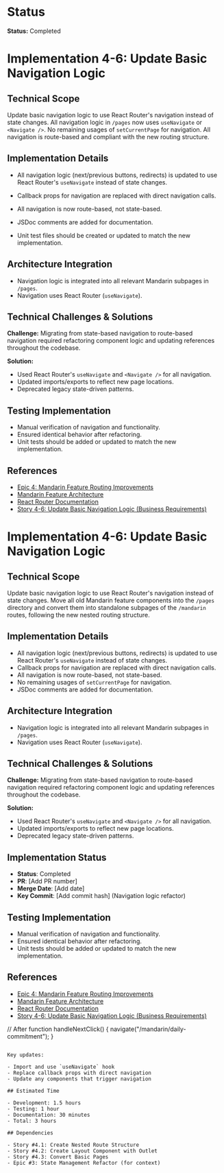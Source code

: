 # Status

**Status:** Completed

# Implementation 4-6: Update Basic Navigation Logic

## Technical Scope

Update basic navigation logic to use React Router's navigation instead of state changes. All navigation logic in `/pages` now uses `useNavigate` or `<Navigate />`. No remaining usages of `setCurrentPage` for navigation. All navigation is route-based and compliant with the new routing structure.

## Implementation Details

- All navigation logic (next/previous buttons, redirects) is updated to use React Router's `useNavigate` instead of state changes.
- Callback props for navigation are replaced with direct navigation calls.
- All navigation is now route-based, not state-based.

- JSDoc comments are added for documentation.
- Unit test files should be created or updated to match the new implementation.

## Architecture Integration

- Navigation logic is integrated into all relevant Mandarin subpages in `/pages`.
- Navigation uses React Router (`useNavigate`).

## Technical Challenges & Solutions

**Challenge:** Migrating from state-based navigation to route-based navigation required refactoring component logic and updating references throughout the codebase.

**Solution:**

- Used React Router's `useNavigate` and `<Navigate />` for all navigation.
- Updated imports/exports to reflect new page locations.
- Deprecated legacy state-driven patterns.

## Testing Implementation

- Manual verification of navigation and functionality.
- Ensured identical behavior after refactoring.
- Unit tests should be added or updated to match the new implementation.

## References

- [Epic 4: Mandarin Feature Routing Improvements](../epic-4-routing-improvements)
- [Mandarin Feature Architecture](../../architecture.md)
- [React Router Documentation](https://reactrouter.com/)
- [Story 4-6: Update Basic Navigation Logic (Business Requirements)](../../business-requirements/epic-4-routing-improvements-template/story-4-6-update-basic-navigation-logic.md)

# Implementation 4-6: Update Basic Navigation Logic

## Technical Scope

Update basic navigation logic to use React Router's navigation instead of state changes. Move all old Mandarin feature components into the `/pages` directory and convert them into standalone subpages of the `/mandarin` routes, following the new nested routing structure.

## Implementation Details

- All navigation logic (next/previous buttons, redirects) is updated to use React Router's `useNavigate` instead of state changes.
- Callback props for navigation are replaced with direct navigation calls.
- All navigation is now route-based, not state-based.
- No remaining usages of `setCurrentPage` for navigation.
- JSDoc comments are added for documentation.

## Architecture Integration

- Navigation logic is integrated into all relevant Mandarin subpages in `/pages`.
- Navigation uses React Router (`useNavigate`).

## Technical Challenges & Solutions

**Challenge:** Migrating from state-based navigation to route-based navigation required refactoring component logic and updating references throughout the codebase.

**Solution:**

- Used React Router's `useNavigate` and `<Navigate />` for all navigation.
- Updated imports/exports to reflect new page locations.
- Deprecated legacy state-driven patterns.

## Implementation Status

- **Status**: Completed
- **PR**: [Add PR number]
- **Merge Date**: [Add date]
- **Key Commit**: [Add commit hash] (Navigation logic refactor)

## Testing Implementation

- Manual verification of navigation and functionality.
- Ensured identical behavior after refactoring.
- Unit tests should be added or updated to match the new implementation.

## References

- [Epic 4: Mandarin Feature Routing Improvements](../epic-4-routing-improvements)
- [Mandarin Feature Architecture](../../architecture.md)
- [React Router Documentation](https://reactrouter.com/)
- [Story 4-6: Update Basic Navigation Logic (Business Requirements)](../../business-requirements/epic-4-routing-improvements-template/story-4-6-update-basic-navigation-logic.md)

// After
function handleNextClick() {
navigate("/mandarin/daily-commitment");
}

```

Key updates:

- Import and use `useNavigate` hook
- Replace callback props with direct navigation
- Update any components that trigger navigation

## Estimated Time

- Development: 1.5 hours
- Testing: 1 hour
- Documentation: 30 minutes
- Total: 3 hours

## Dependencies

- Story #4.1: Create Nested Route Structure
- Story #4.2: Create Layout Component with Outlet
- Story #4.3: Convert Basic Pages
- Epic #3: State Management Refactor (for context)
```
